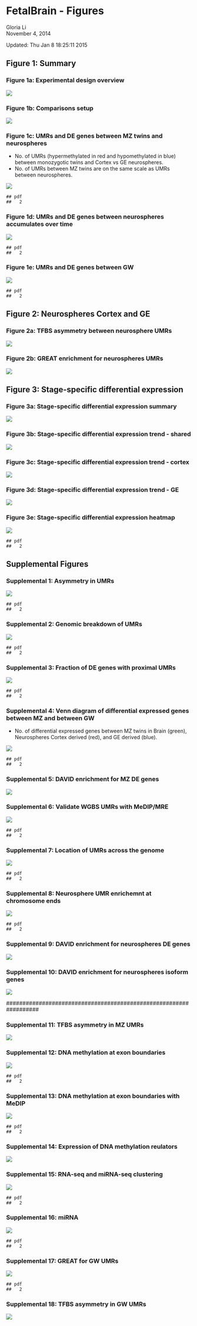 # FetalBrain - Figures
Gloria Li  
November 4, 2014  

Updated: Thu Jan  8 18:25:11 2015



## Figure 1: Summary   
### Figure 1a: Experimental design overview   

![](./Figures_files/figure-html/design.png)     

### Figure 1b: Comparisons setup  

![](./Figures_files/figure-html/comparisons.png)     
    
### Figure 1c: UMRs and DE genes between MZ twins and neurospheres 
  * No. of UMRs (hypermethylated in red and hypomethylated in blue) between monozygotic twins and Cortex vs GE neurospheres.    
  * No. of UMRs between MZ twins are on the same scale as UMRs between neurospheres.   
  
![](./Figures_files/figure-html/MZ_scale-1.png) 

```
## pdf 
##   2
```

### Figure 1d: UMRs and DE genes between neurospheres accumulates over time

![](./Figures_files/figure-html/neurospheres_scale-1.png) 

```
## pdf 
##   2
```

### Figure 1e: UMRs and DE genes between GW 

![](./Figures_files/figure-html/GW_scale-1.png) 

```
## pdf 
##   2
```

## Figure 2: Neurospheres Cortex and GE
### Figure 2a: TFBS asymmetry between neurosphere UMRs

![](./Figures_files/figure-html/neurospheres_TFBS-1.png) 

### Figure 2b: GREAT enrichment for neurospheres UMRs

![](./Figures_files/figure-html/neurospheres_GREAT-1.png) 

## Figure 3: Stage-specific differential expression  
### Figure 3a: Stage-specific differential expression summary  

![](./Figures_files/figure-html/GW_DE_summary-1.png) 

### Figure 3b: Stage-specific differential expression trend - shared

![](./Figures_files/figure-html/GW_DE_trend-1.png) 

### Figure 3c: Stage-specific differential expression trend - cortex

![](./Figures_files/figure-html/GW_DE_trend_cortex-1.png) 

### Figure 3d: Stage-specific differential expression trend - GE

![](./Figures_files/figure-html/GW_DE_trend_GE-1.png) 

### Figure 3e: Stage-specific differential expression heatmap  

![](./Figures_files/figure-html/GW_DE_heatmap-1.png) 

```
## pdf 
##   2
```

## Supplemental Figures
### Supplemental 1: Asymmetry in UMRs 
  
![](./Figures_files/figure-html/UMR_asymmetry-1.png) 

```
## pdf 
##   2
```

### Supplemental 2: Genomic breakdown of UMRs

![](./Figures_files/figure-html/genomicBreak-1.png) 

```
## pdf 
##   2
```

### Supplemental 3: Fraction of DE genes with proximal UMRs

![](./Figures_files/figure-html/proximal_DE-1.png) 

```
## pdf 
##   2
```

### Supplemental 4: Venn diagram of differential expressed genes between MZ and between GW 
  * No. of differential expressed genes between MZ twins in Brain (green), Neurospheres Cortex derived (red), and GE derived (blue).  
  
![](./Figures_files/figure-html/Venn_DE-1.png) 

```
## pdf 
##   2
```

### Supplemental 5: DAVID enrichment for MZ DE genes

![](./Figures_files/figure-html/MZ_DE_DAVID-1.png) 

### Supplemental 6: Validate WGBS UMRs with MeDIP/MRE

![](./Figures_files/figure-html/WGBS_valid-1.png) 

```
## pdf 
##   2
```

### Supplemental 7: Location of UMRs across the genome 

![](./Figures_files/figure-html/UMR_pos-1.png) 

```
## pdf 
##   2
```

### Supplemental 8: Neurosphere UMR enrichemnt at chromosome ends

![](./Figures_files/figure-html/chrEnd_WGBS-1.png) 

```
## pdf 
##   2
```

### Supplemental 9: DAVID enrichment for neurospheres DE genes

![](./Figures_files/figure-html/neurospheres_DE_DAVID-1.png) 

### Supplemental 10: DAVID enrichment for neurospheres isoform genes

![](./Figures_files/figure-html/neurospheres_isoform_DAVID-1.png) 

##################################################################

### Supplemental 11: TFBS asymmetry in MZ UMRs

![](./Figures_files/figure-html/MZ_TFBS-1.png) 

### Supplemental 12: DNA methylation at exon boundaries

![](./Figures_files/figure-html/neurospheres_epiProfile_5mC-1.png) 

```
## pdf 
##   2
```

### Supplemental 13: DNA methylation at exon boundaries with MeDIP

![](./Figures_files/figure-html/neurospheres_epiProfile_5mC_MeDIP-1.png) 

```
## pdf 
##   2
```

### Supplemental 14: Expression of DNA methylation reulators

![](./Figures_files/figure-html/heatmap_5mC_regulator-1.png) 

### Supplemental 15: RNA-seq and miRNA-seq clustering

![](./Figures_files/figure-html/cluster-1.png) 

```
## pdf 
##   2
```

### Supplemental 16: miRNA 

![](./Figures_files/figure-html/miR-1.png) 

```
## pdf 
##   2
```

### Supplemental 17: GREAT for GW UMRs  

![](./Figures_files/figure-html/GREAT_GW-1.png) 

```
## pdf 
##   2
```

### Supplemental 18: TFBS asymmetry in GW UMRs

![](./Figures_files/figure-html/GW_TFBS-1.png) 


<!--
### Supplemental : GREAT analysis on UMRs between MZ twins - GOBP 


-->




